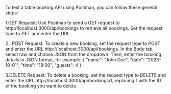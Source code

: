 To test a table booking API using Postman, you can follow these general steps:

1.GET Request: Use Postman to send a GET request to http://localhost:3000/api/bookings to retrieve all bookings. Set the request type to GET and enter the URL.


2 . POST Request: To create a new booking, set the request type to POST and enter the URL http://localhost:3000/api/bookings. In the Body tab, select raw and choose JSON from the dropdown. Then, enter the booking details in JSON format, for example:
{
    "name": "John Doe",
    "date": "2023-10-01",
    "time": "19:00",
    "guests": 4
}


3.DELETE Request: To delete a booking, set the request type to DELETE and enter the URL http://localhost:3000/api/bookings/1, replacing 1 with the ID of the booking you want to delete.
